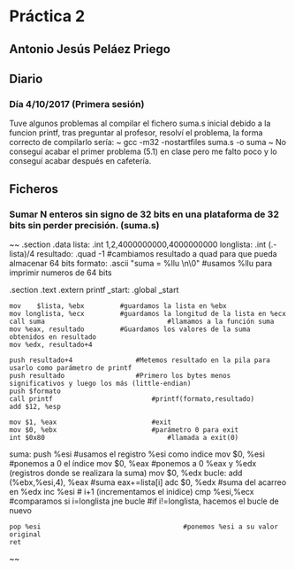 # Práctica 2
## Antonio Jesús Peláez Priego

## Diario
### Día 4/10/2017 (Primera sesión)
Tuve algunos problemas al compilar el fichero suma.s inicial debido a la funcion printf, tras preguntar al profesor, resolví el problema, la forma correcto de compilarlo sería:
~
gcc -m32 -nostartfiles suma.s -o suma
~
No conseguí acabar el primer problema (5.1) en clase pero me falto poco y lo conseguí acabar después en cafetería.


## Ficheros

### Sumar N enteros sin signo de 32 bits en una plataforma de 32 bits sin perder precisión. (suma.s)

~~
.section .data
lista:		.int 1,2,4000000000,4000000000
longlista:	.int (.-lista)/4
resultado:	.quad -1										#cambiamos resultado a quad para que pueda almacenar 64 bits
formato:	.ascii "suma = %llu \n\0"		#usamos %llu para imprimir numeros de 64 bits

.section .text
.extern printf
_start:	.global _start

	mov    $lista, %ebx			#guardamos la lista en %ebx
	mov longlista, %ecx			#guardamos la longitud de la lista en %ecx
	call suma								#llamamos a la función suma
	mov %eax, resultado			#Guardamos los valores de la suma obtenidos en resultado
	mov %edx, resultado+4

	push resultado+4				#Metemos resultado en la pila para usarlo como parámetro de printf
	push resultado					#Primero los bytes menos significativos y luego los más (little-endian)
	push $formato
	call printf							#printf(formato,resultado)
	add $12, %esp

	mov $1, %eax						#exit
	mov $0, %ebx						#parámetro 0 para exit
	int $0x80								#llamada a exit(0)

suma:
	push %esi 						#usamos el registro %esi como indice
	mov $0, %esi					#ponemos a 0 el índice
	mov $0, %eax					#ponemos a 0 %eax y %edx (registros donde se realizara la suma)
	mov $0, %edx
bucle:
	add (%ebx,%esi,4), %eax		#suma eax+=lista[i]
	adc	$0, %edx							#suma del acarreo en %edx
	inc       %esi						# i+1 (incrementamos el inidice)
	cmp  %esi,%ecx						#comparamos si i=longlista
	jne bucle									#if i!=longlista, hacemos el bucle de nuevo

	pop %esi									#ponemos %esi a su valor original
	ret
~~
